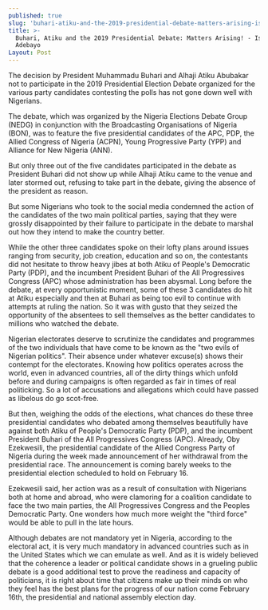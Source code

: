 ```yaml
---
published: true
slug: 'buhari-atiku-and-the-2019-presidential-debate-matters-arising-ishola-adebayo '
title: >-
  Buhari, Atiku and the 2019 Presidential Debate: Matters Arising! - Ishola
  Adebayo 
Layout: Post
---
```

The decision by President Muhammadu Buhari and Alhaji Atiku Abubakar not to participate in the 2019 Presidential Election Debate organized for the various party candidates contesting the polls has not gone down well with Nigerians. 

The debate, which was organized by the Nigeria Elections Debate Group (NEDG) in conjunction with the Broadcasting Organisations of Nigeria (BON), was to feature the five presidential candidates of the APC, PDP, the Allied Congress of Nigeria (ACPN), Young Progressive Party (YPP) and Alliance for New Nigeria (ANN).

But only three out of the five candidates participated in the debate as President Buhari did not show up while Alhaji Atiku came to the venue and later stormed out, refusing to take part in the debate, giving the absence of the president as reason.

But some Nigerians who took to the social media condemned the action of the candidates of the two main political parties, saying that they were grossly disappointed by their failure to participate in the debate to marshal out how they intend to make the country better. 

While the other three candidates spoke on their lofty plans around issues ranging from security, job creation, education and so on, the contestants did not hesitate to throw heavy jibes at both Atiku of People's Democratic Party (PDP), and the incumbent President Buhari of the All Progressives Congress (APC) whose administration has been abysmal. Long before the debate, at every opportunistic moment, some of these 3 candidates do hit at Atiku especially and then at Buhari as being too evil to continue with attempts at ruling the nation. So it was with gusto that they seized the opportunity of the absentees to sell themselves as the better candidates to millions who watched the debate. 

Nigerian electorates deserve to scrutinize the candidates and programmes of the two individuals that have come to be known as the "two evils of Nigerian politics". Their absence under whatever excuse(s) shows their contempt for the electorates. Knowing how politics operates across the world, even in advanced countries, all of the dirty things which unfold before and during campaigns is often regarded as fair in times of real politicking. So a lot of accusations and allegations which could have passed as libelous do go scot-free. 

But then, weighing the odds of the elections, what chances do these three presidential candidates who debated among themselves beautifully have against both Atiku of People's Democratic Party (PDP), and the incumbent President Buhari of the All Progressives Congress (APC). Already, Oby Ezekwesili, the presidential candidate of the Allied Congress Party of Nigeria during the week made announcement of her withdrawal from the presidential race. The announcement is coming barely weeks to the presidential election scheduled to hold on February 16.

Ezekwesili said, her action was as a result of consultation with Nigerians both at home and abroad, who were clamoring for a coalition candidate to face the two main parties, the All Progressives Congress and the Peoples Democratic Party. One wonders how much more weight the "third force" would be able to pull in the late hours. 

Although debates are not mandatory yet in Nigeria, according to the electoral act, it is very much mandatory in advanced countries such as in the United States which we can emulate as well. And as it is widely believed that the coherence a leader or political candidate shows in a grueling public debate is a good additional test to prove the readiness and capacity of politicians, it is right about time that citizens make up their minds on who they feel has the best plans for the progress of our nation come February 16th, the presidential and national assembly election day. 

